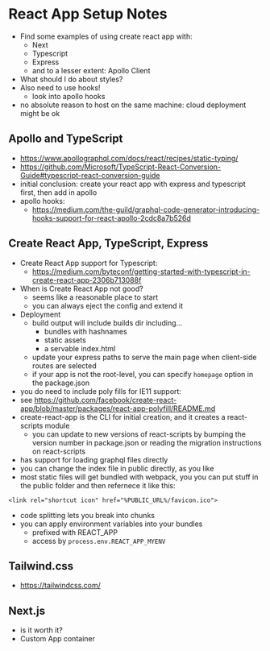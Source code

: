 React App Setup Notes
============

- Find some examples of using create react app with:
  - Next
  - Typescript  
  - Express
  - and to a lesser extent: Apollo Client
- What should I do about styles?
- Also need to use hooks!
  - look into apollo hooks
- no absolute reason to host on the same machine: cloud deployment might be ok

## Apollo and TypeScript
- https://www.apollographql.com/docs/react/recipes/static-typing/
- https://github.com/Microsoft/TypeScript-React-Conversion-Guide#typescript-react-conversion-guide
- initial conclusion: create your react app with express and typescript first, then add in apollo
- apollo hooks:
  - https://medium.com/the-guild/graphql-code-generator-introducing-hooks-support-for-react-apollo-2cdc8a7b526d

## Create React App, TypeScript, Express
- Create React App support for Typescript:
  - https://medium.com/byteconf/getting-started-with-typescript-in-create-react-app-2306b713088f
- When is Create React App not good?
  - seems like a reasonable place to start
  - you can always eject the config and extend it
- Deployment
  - build output will include builds dir including...
    - bundles with hashnames 
    - static assets 
    - a servable index.html
  - update your express paths to serve the main page when client-side routes are selected
  - if your app is not the root-level, you can specify `homepage` option in the package.json
 - you do need to include poly fills for IE11 support:
  - see https://github.com/facebook/create-react-app/blob/master/packages/react-app-polyfill/README.md
- create-react-app is the CLI for initial creation, and it creates a react-scripts module
  - you can update to new versions of react-scripts by bumping the version number in package.json or reading the migration instructions on react-scripts
- has support for loading graphql files directly
- you can change the index file in public directly, as you like
- most static files will get bundled with webpack, you you can put stuff in the  public folder and then refernece it like this:

```(html)
<link rel="shortcut icon" href="%PUBLIC_URL%/favicon.ico">
```

- code splitting lets you break into chunks
- you can apply environment variables into your bundles
  - prefixed with REACT_APP
  - access by `process.env.REACT_APP_MYENV`

## Tailwind.css
- https://tailwindcss.com/


## Next.js
- is it worth it?
- Custom App container
